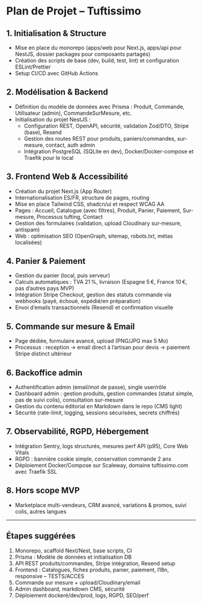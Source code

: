# Plan de Projet – Tuftissimo

## 1. Initialisation & Structure
- Mise en place du monorepo (apps/web pour Next.js, apps/api pour NestJS, dossier packages pour composants partagés)
- Création des scripts de base (dev, build, test, lint) et configuration ESLint/Prettier
- Setup CI/CD avec GitHub Actions

## 2. Modélisation & Backend
- Définition du modèle de données avec Prisma : Produit, Commande, Utilisateur (admin), CommandeSurMesure, etc.
- Initialisation du projet NestJS :
  - Configuration REST, OpenAPI, sécurité, validation Zod/DTO, Stripe (base), Resend
  - Gestion des routes REST pour produits, paniers/commandes, sur-mesure, contact, auth admin
  - Intégration PostgreSQL (SQLite en dev), Docker/Docker-compose et Traefik pour le local

## 3. Frontend Web & Accessibilité
- Création du projet Next.js (App Router)
- Internationalisation ES/FR, structure de pages, routing
- Mise en place Tailwind CSS, shadcn/ui et respect WCAG AA
- Pages : Accueil, Catalogue (avec filtres), Produit, Panier, Paiement, Sur-mesure, Processus tufting, Contact
- Gestion des formulaires (validation, upload Cloudinary sur-mesure, antispam)
- Web : optimisation SEO (OpenGraph, sitemap, robots.txt, métas localisées)

## 4. Panier & Paiement
- Gestion du panier (local, puis serveur)
- Calculs automatiques : TVA 21 %, livraison (Espagne 5 €, France 10 €, pas d’autres pays MVP)
- Intégration Stripe Checkout, gestion des statuts commande via webhooks (payé, échoué, expédié/en préparation)
- Envoi d’emails transactionnels (Resend) et confirmation visuelle

## 5. Commande sur mesure & Email
- Page dédiée, formulaire avancé, upload (PNG/JPG max 5 Mo)
- Processus : reception → email direct à l’artisan pour devis → paiement Stripe distinct ultérieur

## 6. Backoffice admin
- Authentification admin (email/mot de passe), single user/rôle
- Dashboard admin : gestion produits, gestion commandes (statut simple, pas de suivi colis), consultation sur-mesure
- Gestion du contenu éditorial en Markdown dans le repo (CMS light)
- Sécurité (rate-limit, logging, sessions sécurisées, secrets chiffrés)

## 7. Observabilité, RGPD, Hébergement
- Intégration Sentry, logs structurés, mesures perf API (p95), Core Web Vitals
- RGPD : bannière cookie simple, conservation commande 2 ans
- Déploiement Docker/Compose sur Scaleway, domaine tuftissimo.com avec Traefik SSL

## 8. Hors scope MVP
- Marketplace multi-vendeurs, CRM avancé, variations & promos, suivi colis, autres langues

---

## Étapes suggérées
1. Monorepo, scaffold Next/Nest, base scripts, CI
2. Prisma : Modèle de données et initialisation DB
3. API REST produits/commandes, Stripe intégration, Resend setup
4. Frontend : Catalogues, fiches produits, panier, paiement, I18n, responsive – TESTS/ACCES
5. Commande sur mesure + upload/Cloudinary/email
6. Admin dashboard, markdown CMS, sécurité
7. Déploiement dockeré/dev/prod, logs, RGPD, SEO/perf
